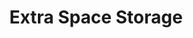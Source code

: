 ---
title: "Extra Space Storage"
url: /henderson/extra-space-storage-west-lake-mead-parkway/
shop: storage rental
---